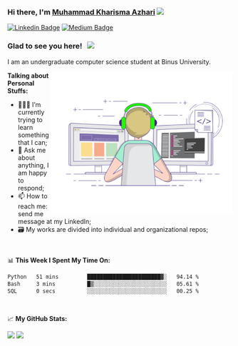 ### Hi there, I'm <a href="#" target="_blank">Muhammad Kharisma Azhari</a> <img src="https://media.giphy.com/media/hvRJCLFzcasrR4ia7z/giphy.gif" width="25px">

[![Linkedin Badge](https://img.shields.io/badge/-LinkedIn-0e76a8?style=flat-square&logo=Linkedin&logoColor=white)](https://linkedin.com/in/muazhari) 
[![Medium Badge](https://img.shields.io/badge/medium-%2312100E.svg?&style=for-square&logo=medium&logoColor=white)](https://muazhari.medium.com/)

### Glad to see you here! &nbsp; ![](https://visitor-badge.glitch.me/badge?page_id=muazhari.muazhari)

I am an undergraduate computer science student at Binus University. 

<img align="right" alt="GIF" src="https://github.com/muazhari/muazhari/blob/main/coding.gif?raw=true" width="408" height="318" />
  

**Talking about Personal Stuffs:**

- 👨🏻‍💻 I’m currently trying to learn something that I can;
- 💬 Ask me about anything, I am happy to respond;
- 📫 How to reach me: send me message at my LinkedIn;
- 🗃️ My works are divided into individual and organizational repos;

</br>

📊 **This Week I Spent My Time On:**
<!--START_SECTION:waka-->

```text
Python   51 mins         ███████████████████████▓░   94.14 %
Bash     3 mins          █▒░░░░░░░░░░░░░░░░░░░░░░░   05.61 %
SQL      0 secs          ░░░░░░░░░░░░░░░░░░░░░░░░░   00.25 %
```

<!--END_SECTION:waka-->

</br>

📈 **My GitHub Stats:**

<p>
  <img height="180em" src="https://github-readme-stats.vercel.app/api?username=muazhari&show_icons=true&hide_border=true&&count_private=true&include_all_commits=true" />
  <img height="180em" src="https://github-readme-stats.vercel.app/api/top-langs/?username=muazhari&&hide_border=true&layout=compact&langs_count=8"/>
</p>
